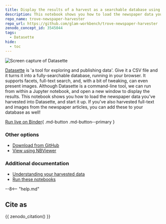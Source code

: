 ```yaml
---
title: Display the results of a harvest as a searchable database using Datasette
description: This notebook shows you how to load the newspaper data you've harvested into Datasette, and start it up.
repo_name: trove-newspaper-harvester
repo_url: https://github.com/glam-workbench/trove-newspaper-harvester
zenodo_concept_id: 3545044
tags:
  - Datasette
hide:
  - toc
---
```


![Screen capture of Datasette](../images/datasette-row.png)

[Datasette](https://github.com/simonw/datasette) is 'a tool for exploring and publishing data'. Give it a CSV file and it turns it into a fully-searchable database, running in your browser. It supports facets, full-text search, and, with a bit of tweaking, can even present images. Although Datasette is a command-line tool, we can run from within a Jupyter notebook, and open a new window to display the results. This notebook shows you how to load the newspaper data you've harvested into Datasette, and start it up. If you've also harvested full-text and images from the newspaper articles, you can add these to your database as well!

[Run live on Binder](https://mybinder.org/v2/gh/GLAM-Workbench/trove-newspaper-harvester/master?urlpath=lab/tree/display_harvest_results_using_datasette.ipynb){ .md-button .md-button--primary }

### Other options

* [Download from GitHub](https://github.com/GLAM-Workbench/trove-newspaper-harvester/blob/master/display_harvest_results_using_datasette.ipynb)
* [View using NBViewer](https://nbviewer.jupyter.org/github/GLAM-Workbench/trove-newspaper-harvester/blob/master/display_harvest_results_using_datasette.ipynb)

### Additional documentation

* [Understanding your harvested data](../#your-harvested-data)
* [Run these notebooks](../#run-these-notebooks)

--8<-- "help.md"

## Cite as

{{ zenodo_citation() }}

